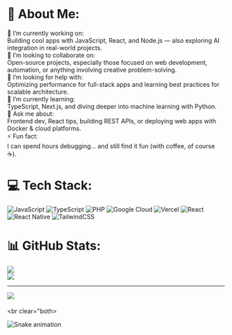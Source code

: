 # 💫 About Me:
🔭 I’m currently working on:  <br>Building cool apps with JavaScript, React, and Node.js — also exploring AI integration in real-world projects.<br>👯 I’m looking to collaborate on:  <br>Open-source projects, especially those focused on web development, automation, or anything involving creative problem-solving.<br>🤝 I’m looking for help with:  <br>Optimizing performance for full-stack apps and learning best practices for scalable architecture.<br>🌱 I’m currently learning:  <br>TypeScript, Next.js, and diving deeper into machine learning with Python.<br>💬 Ask me about:  <br>Frontend dev, React tips, building REST APIs, or deploying web apps with Docker & cloud platforms.<br>⚡ Fun fact:  <br>I can spend hours debugging... and still find it fun (with coffee, of course ☕).<br>


# 💻 Tech Stack:
![JavaScript](https://img.shields.io/badge/javascript-%23323330.svg?style=for-the-badge&logo=javascript&logoColor=%23F7DF1E) ![TypeScript](https://img.shields.io/badge/typescript-%23007ACC.svg?style=for-the-badge&logo=typescript&logoColor=white) ![PHP](https://img.shields.io/badge/php-%23777BB4.svg?style=for-the-badge&logo=php&logoColor=white) ![Google Cloud](https://img.shields.io/badge/GoogleCloud-%234285F4.svg?style=for-the-badge&logo=google-cloud&logoColor=white) ![Vercel](https://img.shields.io/badge/vercel-%23000000.svg?style=for-the-badge&logo=vercel&logoColor=white) ![React](https://img.shields.io/badge/react-%2320232a.svg?style=for-the-badge&logo=react&logoColor=%2361DAFB) ![React Native](https://img.shields.io/badge/react_native-%2320232a.svg?style=for-the-badge&logo=react&logoColor=%2361DAFB) ![TailwindCSS](https://img.shields.io/badge/tailwindcss-%2338B2AC.svg?style=for-the-badge&logo=tailwind-css&logoColor=white)
# 📊 GitHub Stats:
![](https://github-readme-stats.vercel.app/api?username=fathuur7&theme=highcontrast&hide_border=false&include_all_commits=true&count_private=false)<br/>
![](https://nirzak-streak-stats.vercel.app/?user=fathuur7&theme=highcontrast&hide_border=false)<br/>


---
[![](https://visitcount.itsvg.in/api?id=fathuur7&icon=0&color=0)](https://visitcount.itsvg.in)

####

<br clear="both>

<img src="https://raw.githubusercontent.com/maurodesouza/maurodesouza/output/snake.svg" alt="Snake animation" />

####
